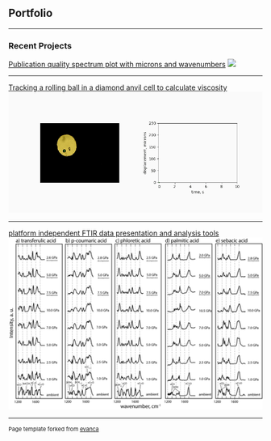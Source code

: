 ## Portfolio

---

### Recent Projects

[Publication quality spectrum plot with microns and wavenumbers](/sample_page)
<img src="images/dummy_thumbnail.jpg?raw=true"/>

---
[Tracking a rolling ball in a diamond anvil cell to calculate viscosity](/pdf/sample_presentation.pdf)
<img src="images/velocity_final.gif"/>

---
[platform independent FTIR data presentation and analysis tools](https://github.com/drwrenmontgomery/HiPressureFTIR)
<img src="images/hiPTexample.jpg?raw=true"/>

---
<p style="font-size:11px">Page template forked from <a href="https://github.com/evanca/quick-portfolio">evanca</a></p>
<!-- Remove above link if you don't want to attibute -->
